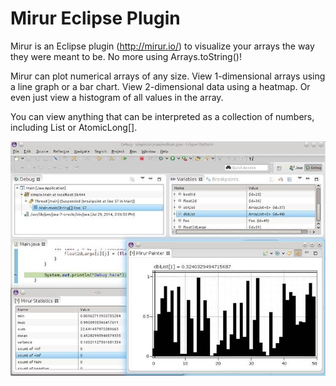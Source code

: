 # Mirur Eclipse Plugin

Mirur is an Eclipse plugin (http://mirur.io/) to visualize your arrays the way they were meant to be.  No more using Arrays.toString()!

Mirur can plot numerical arrays of any size. View 1-dimensional arrays using a line graph or a bar chart. View 2-dimensional data using a heatmap. Or even just view a histogram of all values in the array.

You can view anything that can be interpreted as a collection of numbers, including List<Number> or AtomicLong[].

![Screenshot](/wp-content/uploads/2014/08/mirur-example.jpg)

